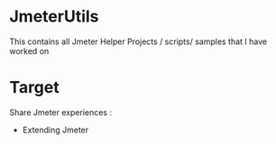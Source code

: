 # JmeterUtils
This contains all Jmeter Helper Projects / scripts/ samples that I have worked on

# Target 

Share Jmeter experiences : 

 - Extending Jmeter  

